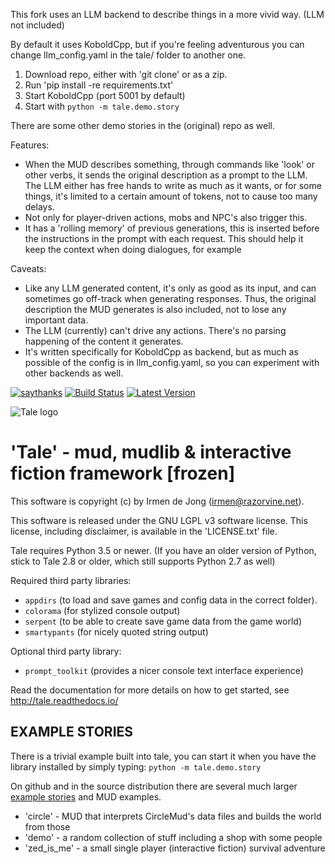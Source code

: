This fork uses an LLM backend to describe things in a more vivid way. (LLM not included)

By default it uses KoboldCpp, but if you're feeling adventurous you can change llm_config.yaml in the tale/ folder to another one. 

1. Download repo, either with 'git clone' or as a zip.
2. Run 'pip install -re requirements.txt'
3. Start KoboldCpp (port 5001 by default)
4. Start with ``python -m tale.demo.story``

There are some other demo stories in the (original) repo as well.

Features:
* When the MUD describes something, through commands like 'look' or other verbs, it sends the original description as a prompt to the LLM. The LLM either has free hands to write as much as it wants, or for some things, it's limited to a certain amount of tokens, not to cause too many delays.
* Not only for player-driven actions, mobs and NPC's also trigger this.
* It has a 'rolling memory' of previous generations, this is inserted before the instructions in the prompt with each request. This should help it keep the context when doing dialogues, for example

Caveats:
* Like any LLM generated content, it's only as good as its input, and can sometimes go off-track when generating responses. Thus, the original description the MUD generates is also included, not to lose any important data.
* The LLM (currently) can't drive any actions. There's no parsing happening of the content it generates.
* It's written specifically for KoboldCpp as backend, but as much as possible of the config is in llm_config.yaml, so you can experiment with other backends as well.


[![saythanks](https://img.shields.io/badge/say-thanks-ff69b4.svg)](https://saythanks.io/to/irmen)
[![Build Status](https://travis-ci.org/irmen/Tale.svg?branch=master)](https://travis-ci.org/irmen/Tale)
[![Latest Version](https://img.shields.io/pypi/v/tale.svg)](https://pypi.python.org/pypi/tale/)

![Tale logo](docs/source/_static/tale-large.png)

'Tale' - mud, mudlib & interactive fiction framework [frozen]
=============================================================

This software is copyright (c) by Irmen de Jong (irmen@razorvine.net).

This software is released under the GNU LGPL v3 software license.
This license, including disclaimer, is available in the 'LICENSE.txt' file.



Tale requires Python 3.5 or newer.
(If you have an older version of Python, stick to Tale 2.8 or older, which still supports Python 2.7 as well)

Required third party libraries:
- ``appdirs`` (to load and save games and config data in the correct folder).
- ``colorama`` (for stylized console output)
- ``serpent`` (to be able to create save game data from the game world)
- ``smartypants`` (for nicely quoted string output)
 
Optional third party library:
- ``prompt_toolkit``  (provides a nicer console text interface experience)

Read the documentation for more details on how to get started, see http://tale.readthedocs.io/

EXAMPLE STORIES
---------------

There is a trivial example built into tale, you can start it when you have the library installed
by simply typing:  ``python -m tale.demo.story``
 
On github and in the source distribution there are several much larger [example stories](stories/) and MUD examples.
* 'circle' - MUD that interprets CircleMud's data files and builds the world from those
* 'demo' - a random collection of stuff including a shop with some people
* 'zed_is_me' - a small single player (interactive fiction) survival adventure
